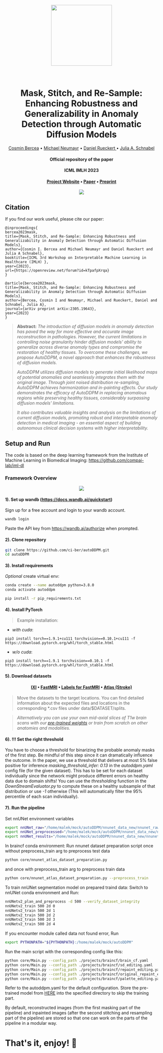 <p align="center">
<img src="https://github.com/ci-ber/autoDDPM/assets/106509806/91715b7d-beb2-4ce1-ab8e-917145c940d5" width=200>
</p>

<h1 align="center">
  <br>
Mask, Stitch, and Re-Sample: Enhancing Robustness and Generalizability in Anomaly Detection through Automatic Diffusion Models
  <br>
</h1>
</h1>
  <p align="center">
    <a href="https://ci.bercea.net">Cosmin Bercea</a> •
    <a href="https://www.linkedin.com/in/michael-neumayr-21382515b/">Michael Neumayr</a> •
    <a href="https://aim-lab.io/author/daniel-ruckert/">Daniel Rueckert </a> •
    <a href="https://compai-lab.github.io/author/julia-a.-schnabel/">Julia A. Schnabel </a>
  </p>
<h4 align="center">Official repository of the paper</h4>
<h4 align="center">ICML IMLH 2023</h4>
<h4 align="center"><a href="https://ci.bercea.net/project/autoddpm/">Project Website</a> • <a href="https://openreview.net/pdf?id=kTpafpXrqa">Paper</a>  • <a href="https://arxiv.org/abs/2305.19643">Preprint</a> </h4>

<p align="center">
<img src="https://github.com/ci-ber/autoDDPM/assets/106509806/54bebddf-d074-4eb9-82f3-3115f8625fc7">
</p>

## Citation

If you find our work useful, please cite our paper:
```
@inproceedings{
bercea2023mask,
title={Mask, Stitch, and Re-Sample: Enhancing Robustness and Generalizability in Anomaly Detection through Automatic Diffusion Models},
author={Cosmin I. Bercea and Michael Neumayr and Daniel Rueckert and Julia A Schnabel},
booktitle={ICML 3rd Workshop on Interpretable Machine Learning in Healthcare (IMLH) },
year={2023},
url={https://openreview.net/forum?id=kTpafpXrqa}
}
```
```
@article{bercea2023mask,
title={Mask, Stitch, and Re-Sample: Enhancing Robustness and Generalizability in Anomaly Detection through Automatic Diffusion Models},
author={Bercea, Cosmin I and Neumayr, Michael and Rueckert, Daniel and Schnabel, Julia A},
journal={arXiv preprint arXiv:2305.19643},
year={2023}
}
```

> **Abstract:** *The introduction of diffusion models in anomaly detection has paved the way for more effective and accurate image reconstruction in pathologies. However, the current limitations in controlling noise granularity hinder diffusion models' ability to generalize across diverse anomaly types and compromise the restoration of healthy tissues. To overcome these challenges, we propose AutoDDPM, a novel approach that enhances the robustness of diffusion models.* 
>
> *AutoDDPM utilizes diffusion models to generate initial likelihood maps of potential anomalies and seamlessly integrates them with the original image. Through joint noised distribution re-sampling, AutoDDPM achieves harmonization and in-painting effects. Our study demonstrates the efficacy of AutoDDPM in replacing anomalous regions while preserving healthy tissues, considerably surpassing diffusion models' limitations.* 
> 
> *It also contributes valuable insights and analysis on the limitations of current diffusion models, promoting robust and interpretable anomaly detection in medical imaging - an essential aspect of building autonomous clinical decision systems with higher interpretability.*


## Setup and Run

The code is based on the deep learning framework from the Institute of Machine Learning in Biomedical Imaging: https://github.com/compai-lab/iml-dl

### Framework Overview 

<p align="center">
<img src="https://github.com/ci-ber/autoDDPM/assets/106509806/678c5d6c-efb0-4934-a635-284b06636a78">
</p>

#### 1). Set up wandb (https://docs.wandb.ai/quickstart)

Sign up for a free account and login to your wandb account.
```bash
wandb login
```
Paste the API key from https://wandb.ai/authorize when prompted.

#### 2). Clone repository

```bash
git clone https://github.com/ci-ber/autoDDPM.git
cd autoDDPM
```

#### 3). Install requirements
*Optional* create virtual env:
```bash
conda create --name autoddpm python=3.8.0
conda activate autoddpm
```

```bash
pip install -r pip_requirements.txt
```

#### 4). Install PyTorch 

> Example installation: 
* *with cuda*: 
```
pip3 install torch==1.9.1+cu111 torchvision==0.10.1+cu111 -f https://download.pytorch.org/whl/torch_stable.html
```
* *w/o cuda*:
```
pip3 install torch==1.9.1 torchvision==0.10.1 -f https://download.pytorch.org/whl/torch_stable.html
```

#### 5). Download datasets 

<h4 align="center"><a href="https://brain-development.org/ixi-dataset/">IXI</a> • <a href="https://fastmri.org">FastMRI</a> • <a href="https://github.com/microsoft/fastmri-plus"> Labels for FastMRI</a> • <a href="https://fcon_1000.projects.nitrc.org/indi/retro/atlas.html">Atlas (Stroke) </a> </h4>

> Move the datasets to the target locations. You can find detailed information about the expected files and locations in the corresponding *.csv files under data/$DATASET/splits.

> *Alternatively you can use your own mid-axial slices of T1w brain scans with our <a href="https://www.dropbox.com/s/ooq7vdp9fp4ufag/latest_model.pt.zip?dl=0"> pre-trained weights</a> or train from scratch on other anatomies and modalities.*

#### 6). !!! Set the right threshold

You have to choose a threshold for binarizing the probable anomaly masks of the first step. Be mindful of this step since it can dramatically influence the outcome. In the paper, we use a threshold that delivers at most 5% false positive for inference *masking_threshold_infer: 0.13* in the *autoddpm.yaml* config file (for the given dataset). This has to be set for each dataset individually since the network might produce different errors on healthy data due to domain shifts! You can use the *thresholding* function in the *DownStreamEvaluator.py* to compute these on a healthy subsample of that distribution or use *-1* otherwise (This will automatically filter the 95% percentile of each scan individually). 

#### 7). Run the pipeline

Set nnUNet environment variables
``` bash
export nnUNet_raw="/home/malek/mock/autoDDPM/nnunet_data_new/nnunet_raw"
export nnUNet_preprocessed="/home/malek/mock/autoDDPM/nnunet_data_new/nnunet_preprocessed"
export nnUNet_results="/home/malek/mock/autoDDPM/nnunet_data_new/nnunet_results" 
```

In braincf conda environment:
Run nnunet dataset preparation script once without preprocess_train arg to preprocess test data

```bash
python core/nnunet_atlas_dataset_preparation.py
```

and once with preprocess_train arg to preprocess train data
```bash
python core/nnunet_atlas_dataset_preparation.py --preprocess_train
```

To train nnUNet segmentation model on prepared traind data:
Switch to nnUNet conda environment and Run: 
```bash
nnUNetv2_plan_and_preprocess -d 500 --verify_dataset_integrity
nnUNetv2_train 500 2d 0
nnUNetv2_train 500 2d 1
nnUNetv2_train 500 2d 2
nnUNetv2_train 500 2d 3
nnUNetv2_train 500 2d 4
```

If you encounter module called data not found error, Run
```bash
export PYTHONPATH="${PYTHONPATH}:/home/malek/mock/autoDDPM"
```

Run the main script with the corresponding config like this:

```bash
python core/Main.py --config_path ./projects/braincf/brain_cf.yaml
python core/Main.py --config_path ./projects/braincf/sd_editing.yaml
python core/Main.py --config_path ./projects/braincf/repaint_editing.yaml
python core/Main.py --config_path ./projects/braincf/original_repaint_editing.yaml
python core/Main.py --config_path ./projects/braincf/palette_editing.yaml
```

Refer to the autoddpm.yaml for the default configuration. Store the pre-trained model from <a href="https://www.dropbox.com/s/ooq7vdp9fp4ufag/latest_model.pt.zip?dl=0"> HERE</a> into the specified directory to skip the training part.

By default, reconstructed images (from the first masking part of the pipeline) and inpainted images (after the second stitching and resampling part of the pipeline) are stored so that one can work on the parts of the pipeline in a modular way.

# That's it, enjoy! :rocket:



